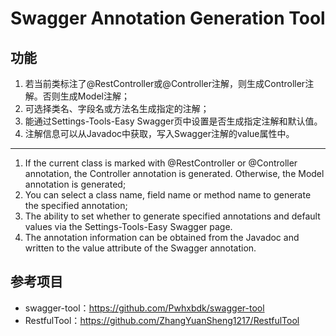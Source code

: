 # Swagger Annotation Generation Tool

## 功能
1. 若当前类标注了@RestController或@Controller注解，则生成Controller注解。否则生成Model注解；
2. 可选择类名、字段名或方法名生成指定的注解；
3. 能通过Settings-Tools-Easy Swagger页中设置是否生成指定注解和默认值。
4. 注解信息可以从Javadoc中获取，写入Swagger注解的value属性中。

------

1. If the current class is marked with @RestController or @Controller annotation, the Controller annotation is generated. 
   Otherwise, the Model annotation is generated;
2. You can select a class name, field name or method name to generate the specified annotation;
3. The ability to set whether to generate specified annotations and default values via the Settings-Tools-Easy Swagger page.
4. The annotation information can be obtained from the Javadoc and written to the value attribute of the Swagger annotation.

## 参考项目
- swagger-tool：https://github.com/Pwhxbdk/swagger-tool
- RestfulTool：https://github.com/ZhangYuanSheng1217/RestfulTool